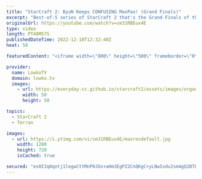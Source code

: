 ```yaml
---
title: "StarCraft 2: ByuN Keeps CONFUSING MaxPax! (Grand Finals)"
excerpt: "Best-of-5 series of StarCraft 2 that's the Grand Finals of the ESL Open Cup 151 Americas. This sereis of Terran versus Protoss between ByuN and MaxPax is a very cheesy one, as ByuN just keeps cheesing MaxPax.  Support my work on Patreon: https://www.patreon.com/lowkotv Become a YouTube member: https://lowko.tv/join"
originalUrl: https://youtube.com/watch?v=sm31RBEux4E
type: video
length: PT40M57S
publishedDateTime: 2022-12-10T12:32:40Z
heat: 50

featuredContent: "<iframe width=\"800\" height=\"500\" frameborder=\"0\" src=\"https://www.youtube.com/embed/sm31RBEux4E\" allow=\"accelerometer; autoplay; encrypted-media; gyroscope; picture-in-picture\" allowfullscreen></iframe>"

provider:
  name: LowkoTV
  domain: lowko.tv
  images:
    - url: https://everyday-cc.github.io/starcraft2/assets/images/organizations/lowko.tv-50x50.jpg
      width: 50
      height: 50

topics:
  - StarCraft 2
  - Terran

images:
  - url: https://i.ytimg.com/vi/sm31RBEux4E/maxresdefault.jpg
    width: 1280
    height: 720
    isCached: true

secured: "es0I3q0qntj1legwCtYMnP0JOs+aHm3EgPZ2CnQKgC+yLNwIxdu2sm4gQ2BTBckyTKYFOkMSKn9YISpBTT/kssxggVw0PunCXDGo2DRgwetn9xiZ+24ngmBVC7IjvA3Qs0/SBkTwkfAyqSEqbpHzyBZ6Wf7uJ2zW7G4ChM8x/4/0HFiyOAGec8W9K9x2TYFdxf948C7ZqH2n0x0xoJgBh7YuSsP+4wGpKA6Z/E4QkDCpuci1+rQ9cPa02A//ni5xtp5SYDSp7OT8IWajYOVZcOzs7T7Mt/HrLezopPmP1l8BJust8CmnwaSIt2CX88vf4+egYgjBIHq7a+yW8Qkh0oewQ427GuwHeKuwLWrbAZoOJPvajEN2L+WfhSz7mNwHMsU7gkGLWSqWc4UPGFfKJFeaKaeJQq14iHWKxoejTJI=;8P4y23cAatuAWRWqXjYF8A=="
---
```



